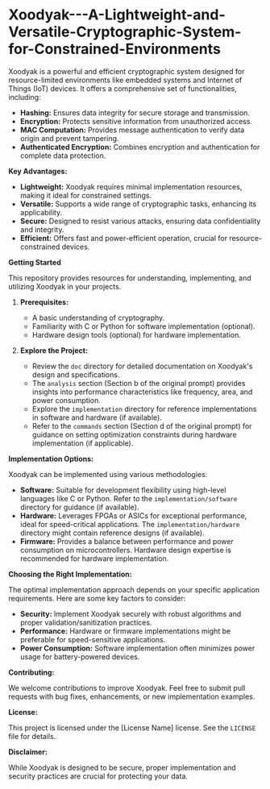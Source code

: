 # Xoodyak---A-Lightweight-and-Versatile-Cryptographic-System-for-Constrained-Environments
Xoodyak is a powerful and efficient cryptographic system designed for resource-limited environments like embedded systems and Internet of Things (IoT) devices.
It offers a comprehensive set of functionalities, including:

* **Hashing:** Ensures data integrity for secure storage and transmission.
* **Encryption:** Protects sensitive information from unauthorized access.
* **MAC Computation:** Provides message authentication to verify data origin and prevent tampering.
* **Authenticated Encryption:** Combines encryption and authentication for complete data protection.

**Key Advantages:**

* **Lightweight:** Xoodyak requires minimal implementation resources, making it ideal for constrained settings.
* **Versatile:** Supports a wide range of cryptographic tasks, enhancing its applicability.
* **Secure:** Designed to resist various attacks, ensuring data confidentiality and integrity.
* **Efficient:** Offers fast and power-efficient operation, crucial for resource-constrained devices.

**Getting Started**

This repository provides resources for understanding, implementing, and utilizing Xoodyak in your projects.

1. **Prerequisites:**
    * A basic understanding of cryptography.
    * Familiarity with C or Python for software implementation (optional).
    * Hardware design tools (optional) for hardware implementation.

2. **Explore the Project:**
    * Review the `doc` directory for detailed documentation on Xoodyak's design and specifications.
    * The `analysis` section (Section b of the original prompt) provides insights into performance characteristics like frequency, area, and power consumption.
    * Explore the `implementation` directory for reference implementations in software and hardware (if available).
    * Refer to the `commands` section (Section d of the original prompt) for guidance on setting optimization constraints during hardware implementation (if applicable).

**Implementation Options:**

Xoodyak can be implemented using various methodologies:

* **Software:** Suitable for development flexibility using high-level languages like C or Python. Refer to the `implementation/software` directory for guidance (if available).
* **Hardware:** Leverages FPGAs or ASICs for exceptional performance, ideal for speed-critical applications. The `implementation/hardware` directory might contain reference designs (if available).
* **Firmware:** Provides a balance between performance and power consumption on microcontrollers. Hardware design expertise is recommended for hardware implementation.

**Choosing the Right Implementation:**

The optimal implementation approach depends on your specific application requirements. Here are some key factors to consider:

* **Security:** Implement Xoodyak securely with robust algorithms and proper validation/sanitization practices.
* **Performance:** Hardware or firmware implementations might be preferable for speed-sensitive applications.
* **Power Consumption:** Software implementation often minimizes power usage for battery-powered devices.

**Contributing:**

We welcome contributions to improve Xoodyak. Feel free to submit pull requests with bug fixes, enhancements, or new implementation examples.

**License:**

This project is licensed under the [License Name] license. See the `LICENSE` file for details.

**Disclaimer:**

While Xoodyak is designed to be secure, proper implementation and security practices are crucial for protecting your data.
